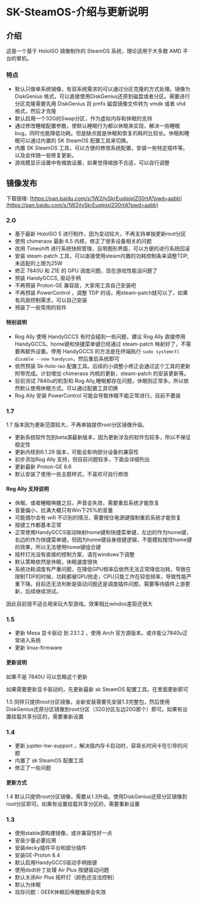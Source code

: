 # SK-SteamOS-介绍与更新说明

## 介绍

这是一个基于 HoloISO 镜像制作的 SteamOS 系统，理论适用于大多数 AMD 平台的掌机。

### 特点

- 默认只做单系统镜像，有双系统需求的可以通过分区克隆的方式处理。镜像为 DiskGenius 格式，可以直接使用DiskGenius还原到磁盘或者分区。需要进行分区克隆需要先用 DiskGenius 将 pmfx 磁盘镜像文件转为 vmdk 或者 vhd 格式，然后才克隆
- 默认启用一个32G的Swap分区，作为虚拟内存和休眠的支持
- 通过修改睡眠配置参数，使默认睡眠行为都以休眠来实现，解决一些睡眠bug，同时也能降低功耗。但是缺点就是休眠和恢复的耗时比较长。休眠和睡眠可以通过内置的 SK SteamOS 配置工具来切换。
- 内置 SK SteamOS 工具，可以方便的修改系统配置，安装一些特定插件等。以及会伴随一些修复更新。
- 游戏模显示设置中有缩放设置，如果觉得缩放不合适，可以自行调整

## 镜像发布

下载链接: [https://pan.baidu.com/s/1W2jIySkrEuqlpixlZ00rtA?pwd=aabb](https://pan.baidu.com/s/1W2jIySkrEuqlpixlZ00rtA?pwd=aabb)

### 2.0

- 基于最新 HoloISO 5 进行制作，因为变动较大，不再支持单独更新root分区
- 使用 chimeraos 最新 6.5 内核，修正了很多设备相关的问题
- 改用 Timeshift 进行系统快照管理，自带图形界面，可以方便的进行系统回滚
- 安装 steam-patch 工具，可以直接使用steam内置的功耗控制条来调整TDP,未适配的上限为25W
- 修正 7840U 和 Z1E 的 GPU 调度问题，现在游戏性能没问题了
- 预装 HandyGCCS, 驱动手柄
- 不再预装 Proton-GE 兼容层，大家用工具自己安装吧
- 不再预装 PowerControl ，调整 TDP 的话，用steam-patch就可以了，如果有风扇控制需求，可以自己安装
- 预装了一些常用的软件

#### 特别说明

- Rog Ally 使用 HandyGCCS 有时会碰到一些问题，建议 Rog Ally 直接停用 HandyGCCS。home键和快捷菜单键已经通过 steam-patch 映射好了，不需要再额外设置。停用 HandyGCCS 的方法是在终端执行 `sudo systemctl disable --now handycon`，然后重启系统即可
- 依然预装 Sk-holo-iso 配置工具。后续的小调整小修正会通过这个工具的更新附带完成。计划增加 chimeraos 内核的更新，steam-patch 的安装更新等。
- 目前测试 7840u的机型和 Rog Ally,睡眠都存在问题，休眠则正常多。所以依然默认使用休眠方式。可以通过配置工具切换
- Rog Ally 安装 PowerControl 可能会导致休眠不能正常进行。目前不要装

### 1.7

1.7 版本因为更新范围较大，不再单独提供root分区镜像升级。

- 更新系统软件包到beta源最新版本，因为更新涉及的软件包较多，所以不保证稳定性
- 更新内核到6.1.29 版本，可能会影响部分设备的兼容性
- 初步添加Rog Ally 支持，但目前问题较多，下面会详细列出
- 更新最新 Proton-GE 8.6
- 默认安装了使用一些主题样式，不喜欢可自行修改

#### Rog Ally 支持说明

- 休眠、或者睡眠唤醒之后，声音会失效，需要重启系统才能恢复
- 音量偏小，拉满大概只有Win下25%的音量
- 可能偶尔会有 wifi 不识别的情况，需要按住电源键强制重启系统才能恢复
- 按键工作都基本正常
- 正常使用HandyGCCS驱动映射home键和快捷菜单键，左边的作为home键，右边的作为快捷菜单键。但因为home键自身按键逻辑，不能模拟按住home键的效果，所以无法使用home键组合键
- 摇杆灯光没有直接的控制方案，请在windows下调整
- 默认策略依然是休眠，休眠速度很快
- 系统功耗调度有严重问题，在降低GPU频率后依然无法正常降低功耗，导致在限制TDP的时候，功耗都被GPU抢走，CPU只能工作在较低频率，导致性能严重下降。目前还无法判断是驱动问题还是调度插件问题，需要等待插件上游更新，后续继续测试。
  
因此目前很不适合用来玩大型游戏。效果相比windos差距还很大

### 1.5

- 更新 Mesa 显卡驱动 到 23.1.2 ，使用 Arch 官方源版本。或许能让7840u正常进入系统
- 更新 linux-firmware

#### 更新说明

如果不是 7840U 可以忽略这个更新

如果需要更新显卡驱动的，先更新最新 sk SteamOS 配置工具。在里面更新即可

1.5 同样只提供root分区镜像，全新安装需要先安装1.3完整包，然后使用DiskGenius还原分区镜像到root分区（32G分区左边20G那个）即可。如果有设置挂载共享分区的，需要重新设置

### 1.4

- 更新 jupiter-hw-support ，解决插内存卡启动时，容易长时间卡在引导的问题
- 内置了 sk SteamOS 配置工具
- 修正了一些问题

#### 更新方式

1.4 默认只提供root分区镜像，需要从1.3升级。使用DiskGenius还原分区镜像到root分区即可。如果有设置挂载共享分区的，需要重新设置

### 1.3

- 使⽤stable源构建镜像，或许兼容性好⼀点
- 安装少量必要应⽤
- 安装decky插件平台和部分插件
- 安装GE-Proton 8.4
- 默认启⽤HandyGCCS驱动⼿柄按键
- 使⽤dsdt补丁处理 Air Plus 按键驱动问题
- 默认关闭Air Plus 摇杆灯（颜⾊还没法控制）
- 默认为休眠
- 现存问题：GEEK休眠后唤醒触屏会失效
